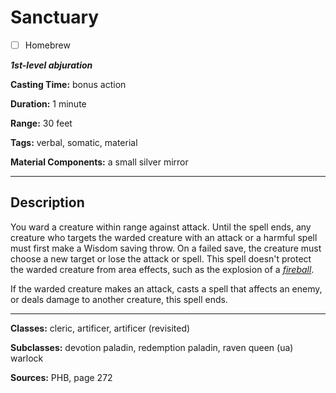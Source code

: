 # Sanctuary

- [ ] Homebrew

***1st-level abjuration***

**Casting Time:** bonus action

**Duration:** 1 minute

**Range:** 30 feet

**Tags:** verbal, somatic, material

**Material Components:** a small silver mirror

---

## Description
You ward a creature within range against attack. Until the spell ends, any creature who targets the warded creature with an attack or a harmful spell must first make a Wisdom saving throw. On a failed save, the creature must choose a new target or lose the attack or spell. This spell doesn't protect the warded creature from area effects, such as the explosion of a [*fireball*](./fireball).

If the warded creature makes an attack, casts a spell that affects an enemy, or deals damage to another creature, this spell ends.

---

**Classes:** cleric, artificer, artificer (revisited)

**Subclasses:** devotion paladin, redemption paladin, raven queen (ua) warlock

**Sources:** PHB, page 272
